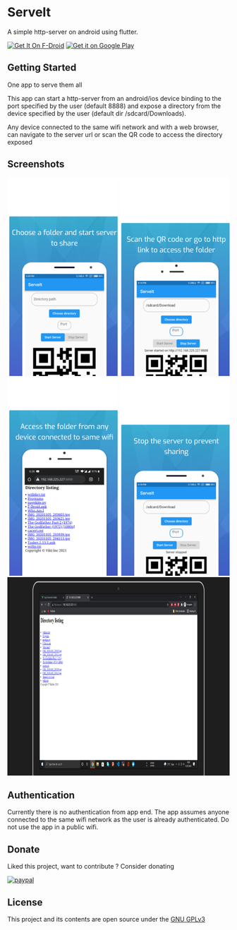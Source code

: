 # ServeIt

A simple http-server on android using flutter.

[<img src="https://fdroid.gitlab.io/artwork/badge/get-it-on.png" alt="Get It On F-Droid" width="200"/>](https://f-droid.org/en/packages/com.example.flutter_http_server/)
[<img alt="Get it on Google Play" src="https://play.google.com/intl/en_us/badges/static/images/badges/en_badge_web_generic.png" width="200"/>](https://play.google.com/store/apps/details?id=com.viki.serveit&hl=en&gl=US)

## Getting Started

One app to serve them all

This app can start a http-server from an android/ios device binding to the port specified by the user (default 8888) and expose a directory from the device specified by the user (default dir /sdcard/Downloads).

Any device connected to the same wifi network and with a web browser, can navigate to the server url or scan the QR code to access the directory exposed

## Screenshots

[<img src="metadata/en-US/images/phoneScreenshots/1.png" alt="Scrshot 1" width="250" height="450"/>](metadata/en-US/images/phoneScreenshots/1.png)
[<img src="metadata/en-US/images/phoneScreenshots/2.png" alt="Scrshot 2" width="250" height="450"/>](metadata/en-US/images/phoneScreenshots/2.png)
[<img src="metadata/en-US/images/phoneScreenshots/3.png" alt="Scrshot 3" width="250" height="450"/>](metadata/en-US/images/phoneScreenshots/3.png)
[<img src="metadata/en-US/images/phoneScreenshots/4.png" alt="Scrshot 4" width="250" height="450"/>](metadata/en-US/images/phoneScreenshots/4.png)
[<img src="metadata/en-US/images/phoneScreenshots/5.png" alt="Scrshot 5" width="750" height="450"/>](metadata/en-US/images/phoneScreenshots/5.png)


## Authentication

Currently there is no authentication from app end. The app assumes anyone connected to the same wifi network as the user is already authenticated. Do not use the app in a public wifi.

## Donate

Liked this project, want to contribute ? Consider donating

[![paypal](https://www.paypalobjects.com/en_US/i/btn/btn_donateCC_LG.gif)](https://paypal.me/thisisviki?country.x=IN&locale.x=en_GB)

## License

This project and its contents are open source under the [GNU GPLv3](https://choosealicense.com/licenses/gpl-3.0/)
